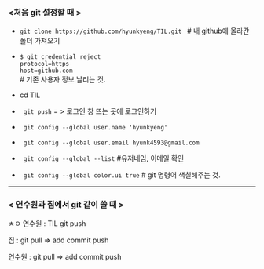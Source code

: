 

### <처음 git 설정할 때 >

- `git clone https://github.com/hyunkyeng/TIL.git `    # 내 github에 올라간 폴더 가져오기
- `$ git credential reject                                                         
  protocol=https                                                                  
  host=github.com                                                                 `    # 기존 사용자 정보 날리는 것. 

- cd TIL
- ` git push`  =  > 로그인 창 뜨는 곳에 로그인하기
- ` git config --global user.name 'hyunkyeng'`
- ` git config --global user.email hyunk4593@gmail.com`
- ` git config --global --list`           #유저네임, 이메일 확인
- ` git config --global color.ui true`      # git 명령어 색칠해주는 것. 



-----



### < 연수원과 집에서 git 같이 쓸 때 >

ㅊㅇ 연수원 : TIL git push

집 : git pull  => add commit push

연수원 :  git pull => add commit push

